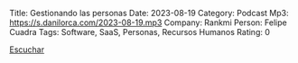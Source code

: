 Title: Gestionando las personas
Date: 2023-08-19
Category: Podcast
Mp3: https://s.danilorca.com/2023-08-19.mp3
Company: Rankmi
Person: Felipe Cuadra
Tags: Software, SaaS, Personas, Recursos Humanos
Rating: 0

<a href="https://s.danilorca.com/2023-08-19.mp3" type="audio/mpeg">
Escuchar
</a>
